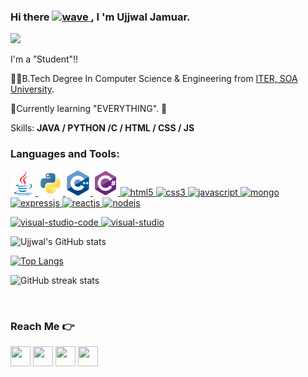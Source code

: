 
### Hi there <a href="#" target="_blank"> <img src="https://media.tenor.com/images/792fc6dce069cba30796d7c684654316/tenor.gif" alt="wave" width="30" height="30"/> </a>, I 'm Ujjwal Jamuar.
<a align="left">![](https://komarev.com/ghpvc/?username=ujjwaljamuar&color=blue&style=plastic&label=PROFILE+VISITS) </a>

I'm a ”Student"!!

👨‍🎓B.Tech Degree In Computer Science & Engineering from <a href="https://www.soa.ac.in/iter">ITER, SOA University</a>.

🌱Currently learning "EVERYTHING". 🤣


Skills: **JAVA / PYTHON  /C / HTML / CSS / JS**


<h3 align="left">Languages and Tools:</h3>

<p align="left"> 
 <a href="https://www.java.com" target="_blank"> <img src="https://raw.githubusercontent.com/devicons/devicon/master/icons/java/java-original.svg" alt="java" width="40" height="40"/> </a>
 <a href="https://www.python.org" target="_blank"> <img src="https://raw.githubusercontent.com/devicons/devicon/master/icons/python/python-original.svg" alt="python" width="40" height="40"/> </a>
 <a href="https://www.w3schools.com/cpp/" target="_blank"> <img src="https://raw.githubusercontent.com/devicons/devicon/master/icons/cplusplus/cplusplus-original.svg" alt="cplusplus" width="40" height="40"/> </a> <a href="https://www.w3schools.com/cs/" target="_blank"> <img src="https://raw.githubusercontent.com/devicons/devicon/master/icons/csharp/csharp-original.svg" alt="csharp" width="40" height="40"/> </a> 
 <a href="https://www.w3.org/html/" target="_blank"> <img src="https://cdn1.iconfinder.com/data/icons/social-icon-1-1/512/social_style_1_html5-512.png" alt="html5" width="40" height="40"/> </a>
 <a href="https://www.w3schools.com/css/" target="_blank"> <img src="https://cdn1.iconfinder.com/data/icons/social-icon-1-1/512/social_style_1_css3-512.png" alt="css3" width="40" height="40"/> </a>
 <a href="https://developer.mozilla.org/en-US/docs/Web/JavaScript" target="_blank"> <img src="https://www.freepnglogos.com/uploads/javascript-png/js-logo-png-5.png" alt="javascript" width="40" height="40"/> </a>
 <a href="#" target="_blank"> <img src="https://www.desuvit.com/wp-content/uploads/2021/03/mongodb-icon.png" alt="mongo" width="40" height="40"/> </a>
 <a href="#" target="_blank"> <img src="https://ajeetchaulagain.com/static/7cb4af597964b0911fe71cb2f8148d64/87351/express-js.png" alt="expressjs" width="40" height="40"/> </a>
 <a href="#" target="_blank"> <img src="https://cdn0.iconfinder.com/data/icons/logos-brands-in-colors/128/react_color-512.png" alt="reactjs" width="40" height="40"/> </a>
 <a href="# target="_blank"> <img src="https://cdn3.iconfinder.com/data/icons/popular-services-brands/512/node-512.png" alt="nodejs" width="40" height="40"/> </a>
 
 <a href="#" target="_blank"> <img src="https://upload.wikimedia.org/wikipedia/commons/thumb/9/9a/Visual_Studio_Code_1.35_icon.svg/768px-Visual_Studio_Code_1.35_icon.svg.png" alt="visual-studio-code" width="40" height="40"/> </a>
 <a href="#" target="_blank"> <img src="https://cdn4.iconfinder.com/data/icons/logos-brands-7/512/visual_studio-512.png" alt="visual-studio" width="40" height="40"/> </a>

</p>

![Ujjwal's GitHub stats](https://github-readme-stats.vercel.app/api?username=ujjwaljamuar&show_icons=true&theme=algolia)

[![Top Langs](https://github-readme-stats.vercel.app/api/top-langs/?username=ujjwaljamuar&langs_count=10&layout=compact&theme=algolia)](https://github.com/anuraghazra/github-readme-stats) 


![GitHub streak stats](https://github-readme-streak-stats.herokuapp.com/?user=ujjwaljamuar&theme=algolia&count_private=true)


<br>





### Reach Me 👉
<a href="https://www.linkedin.com/in/ujjwal-jamuar/" target="_blank" ><img src="https://cdn3.iconfinder.com/data/icons/capsocial-round/500/linkedin-512.png" width="32px" height="32px"></a>
<a href="https://twitter.com/Ujjwal_Jamuar" target="_blank"><img src="https://cdn3.iconfinder.com/data/icons/2018-social-media-logotypes/1000/2018_social_media_popular_app_logo_twitter-512.png" width="32px" height="32px"></a>
<a href="https://instagram.com/loneee_wolff_?igshid=1wy4bzwwr3euc" target="_blank"><img src="https://cdn3.iconfinder.com/data/icons/2018-social-media-logotypes/1000/2018_social_media_popular_app_logo_instagram-512.png" width="32px" height="32px"></a> 
<a href="https://www.facebook.com/profile.php?id=100008455410660" target="_blank"><img src="https://cdn2.iconfinder.com/data/icons/social-media-2285/512/1_Facebook_colored_svg_copy-512.png" width="32px" height="32px"></a>
